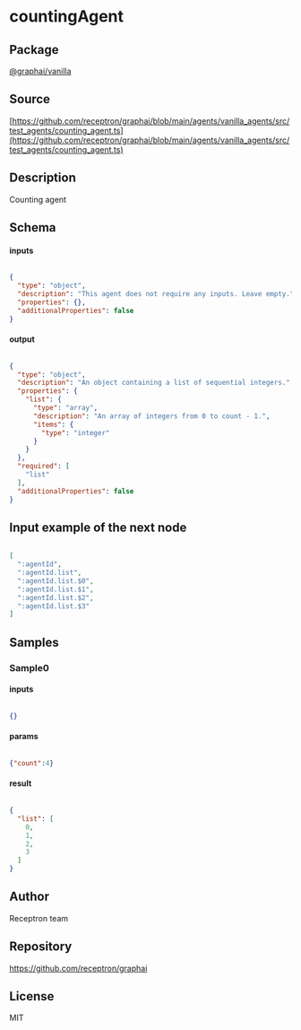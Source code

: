 # countingAgent

## Package
[@graphai/vanilla](https://www.npmjs.com/package/@graphai/vanilla)
## Source
[https://github.com/receptron/graphai/blob/main/agents/vanilla_agents/src/test_agents/counting_agent.ts](https://github.com/receptron/graphai/blob/main/agents/vanilla_agents/src/test_agents/counting_agent.ts)

## Description

Counting agent

## Schema

#### inputs

```json

{
  "type": "object",
  "description": "This agent does not require any inputs. Leave empty.",
  "properties": {},
  "additionalProperties": false
}

```

#### output

```json

{
  "type": "object",
  "description": "An object containing a list of sequential integers.",
  "properties": {
    "list": {
      "type": "array",
      "description": "An array of integers from 0 to count - 1.",
      "items": {
        "type": "integer"
      }
    }
  },
  "required": [
    "list"
  ],
  "additionalProperties": false
}

```

## Input example of the next node

```json

[
  ":agentId",
  ":agentId.list",
  ":agentId.list.$0",
  ":agentId.list.$1",
  ":agentId.list.$2",
  ":agentId.list.$3"
]

```

## Samples

### Sample0

#### inputs

```json

{}

```

#### params

```json

{"count":4}

```

#### result

```json

{
  "list": [
    0,
    1,
    2,
    3
  ]
}

```

## Author

Receptron team

## Repository

https://github.com/receptron/graphai

## License

MIT

